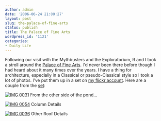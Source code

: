 ```yaml
---
author: admin
date: '2006-06-24 21:00:27'
layout: post
slug: the-palace-of-fine-arts
status: publish
title: The Palace of Fine Arts
wordpress_id: '1121'
categories:
- Daily Life
---
```


Following our visit with the Mythbusters and the Exploratorium, R and I
took a stroll around the [Palace of Fine
Arts](http://en.wikipedia.org/wiki/Palace_Of_Fine_Arts). I'd never been
there before though I had heard about it many times over the years. I
have a thing for architecture, especially in a Classical or
pseudo-Classical style so I took a lot of photos. I've put them up in a
set on [my flickr account](http://www.flickr.com/photos/albill/). Here
are a couple from the
[set](http://www.flickr.com/photos/albill/sets/72157594176296890/):

[![IMG
0031](http://static.flickr.com/51/174179631_d18b5dfa98.jpg)](http://www.flickr.com/photos/albill/174179631/ "Photo Sharing")
From the other side of the pond...

[![IMG
0054](http://static.flickr.com/78/174180765_a96262bc46.jpg)](http://www.flickr.com/photos/albill/174180765/ "Photo Sharing")
Column Details

[![IMG
0036](http://static.flickr.com/56/174179917_25d07aa162.jpg)](http://www.flickr.com/photos/albill/174179917/ "Photo Sharing")
Other Roof Details

